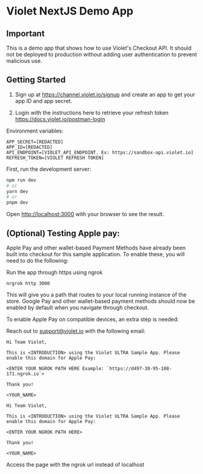 # Violet NextJS Demo App

## Important

This is a demo app that shows how to use Violet's Checkout API. It should not be deployed to production without adding user authentication to prevent malicious use.

## Getting Started

1. Sign up at https://channel.violet.io/signup and create an app to get your app ID and app secret.

2. Login with the instructions here to retrieve your refresh token https://docs.violet.io/postman-login

Environment variables:

```
APP_SECRET=[REDACTED]
APP_ID=[REDACTED]
API_ENDPOINT=[VIOLET_API_ENDPOINT. Ex: https://sandbox-api.violet.io]
REFRESH_TOKEN=[VIOLET REFRESH TOKEN]
```

First, run the development server:

```bash
npm run dev
# or
yarn dev
# or
pnpm dev
```

Open [http://localhost:3000](http://localhost:3000) with your browser to see the result.

## (Optional) Testing Apple pay:

Apple Pay and other wallet-based Payment Methods have already been built into checkout for this sample application. To enable these, you will need to do the following:

Run the app through https using ngrok

```
nrgrok http 3000
```


This will give you a path that routes to your local running instance of the store. Google Pay and other wallet-based payment methods should now be enabled by default when you navigate through checkout.

To enable Apple Pay on compatible devices, an extra step is needed:

Reach out to support@violet.io with the following email:

```
Hi Team Violet,

This is <INTRODUCTION> using the Violet ULTRA Sample App. Please enable this domain for Apple Pay: 

<ENTER YOUR NGROK PATH HERE Example: `https://d497-38-95-108-171.ngrok.io`>

Thank you! 

<YOUR_NAME>

Hi Team Violet,

This is <INTRODUCTION> using the Violet ULTRA Sample App. Please enable this domain for Apple Pay: 

<ENTER YOUR NGROK PATH HERE>

Thank you! 

<YOUR_NAME>
```

Access the page with the ngrok url instead of localhost
